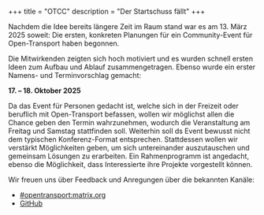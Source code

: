 +++
title = "OTCC"
description = "Der Startschuss fällt"
+++

Nachdem die Idee bereits längere Zeit im Raum stand war es am 13. März 2025 soweit:
Die ersten, konkreten Planungen für ein Community-Event für Open-Transport haben begonnen.

Die Mitwirkenden zeigten sich hoch motiviert und es wurden schnell ersten Ideen zum Aufbau und Ablauf zusammengetragen.
Ebenso wurde ein erster Namens- und Terminvorschlag gemacht:

**17. – 18. Oktober 2025**

Da das Event für Personen gedacht ist, welche sich in der Freizeit oder beruflich mit Open-Transport befassen, wollen wir möglichst allen die Chance geben den Termin wahrzunehmen, wodurch die Veranstaltung am Freitag und Samstag stattfinden soll.
Weiterhin soll ds Event bewusst nicht dem typischen Konferenz-Format entsprechen.
Stattdessen wollen wir verstärkt Möglichkeiten geben, um sich untereinander auszutauschen und gemeinsam Lösungen zu erarbeiten.
Ein Rahmenprogramm ist angedacht, ebenso die Möglichkeit, dass Interessierte ihre Projekte vorgestellt können.

Wir freuen uns über Feedback und Anregungen über die bekannten Kanäle:

* [#opentransport:matrix.org](https://matrix.to/#/#opentransport:matrix.org)
* [GitHub](https://github.com/MichaelKutzner/otcc)
